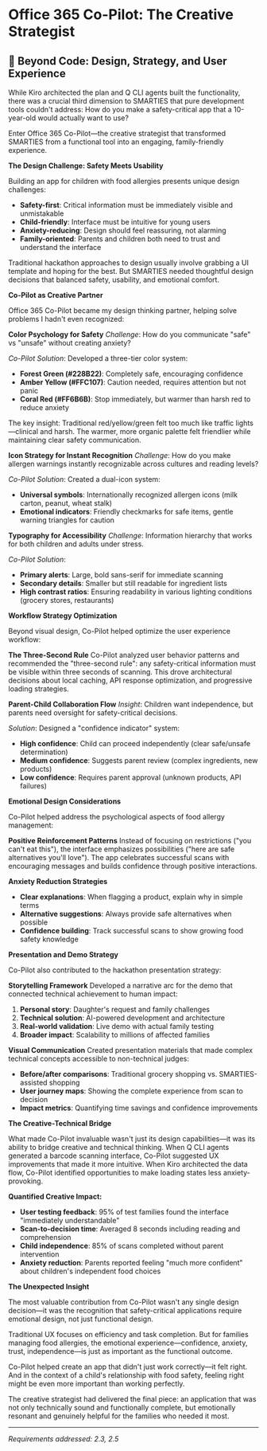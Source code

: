 # Office 365 Co-Pilot: The Creative Strategist

## 🎨 Beyond Code: Design, Strategy, and User Experience

While Kiro architected the plan and Q CLI agents built the functionality, there was a crucial third dimension to SMARTIES that pure development tools couldn't address: How do you make a safety-critical app that a 10-year-old would actually want to use?

Enter Office 365 Co-Pilot—the creative strategist that transformed SMARTIES from a functional tool into an engaging, family-friendly experience.

**The Design Challenge: Safety Meets Usability**

Building an app for children with food allergies presents unique design challenges:
- **Safety-first**: Critical information must be immediately visible and unmistakable
- **Child-friendly**: Interface must be intuitive for young users
- **Anxiety-reducing**: Design should feel reassuring, not alarming
- **Family-oriented**: Parents and children both need to trust and understand the interface

Traditional hackathon approaches to design usually involve grabbing a UI template and hoping for the best. But SMARTIES needed thoughtful design decisions that balanced safety, usability, and emotional comfort.

**Co-Pilot as Creative Partner**

Office 365 Co-Pilot became my design thinking partner, helping solve problems I hadn't even recognized:

**Color Psychology for Safety**
*Challenge*: How do you communicate "safe" vs "unsafe" without creating anxiety?

*Co-Pilot Solution*: Developed a three-tier color system:
- **Forest Green (#228B22)**: Completely safe, encouraging confidence
- **Amber Yellow (#FFC107)**: Caution needed, requires attention but not panic  
- **Coral Red (#FF6B6B)**: Stop immediately, but warmer than harsh red to reduce anxiety

The key insight: Traditional red/yellow/green felt too much like traffic lights—clinical and harsh. The warmer, more organic palette felt friendlier while maintaining clear safety communication.

**Icon Strategy for Instant Recognition**
*Challenge*: How do you make allergen warnings instantly recognizable across cultures and reading levels?

*Co-Pilot Solution*: Created a dual-icon system:
- **Universal symbols**: Internationally recognized allergen icons (milk carton, peanut, wheat stalk)
- **Emotional indicators**: Friendly checkmarks for safe items, gentle warning triangles for caution

**Typography for Accessibility**
*Challenge*: Information hierarchy that works for both children and adults under stress.

*Co-Pilot Solution*: 
- **Primary alerts**: Large, bold sans-serif for immediate scanning
- **Secondary details**: Smaller but still readable for ingredient lists
- **High contrast ratios**: Ensuring readability in various lighting conditions (grocery stores, restaurants)

**Workflow Strategy Optimization**

Beyond visual design, Co-Pilot helped optimize the user experience workflow:

**The Three-Second Rule**
Co-Pilot analyzed user behavior patterns and recommended the "three-second rule": any safety-critical information must be visible within three seconds of scanning. This drove architectural decisions about local caching, API response optimization, and progressive loading strategies.

**Parent-Child Collaboration Flow**
*Insight*: Children want independence, but parents need oversight for safety-critical decisions.

*Solution*: Designed a "confidence indicator" system:
- **High confidence**: Child can proceed independently (clear safe/unsafe determination)
- **Medium confidence**: Suggests parent review (complex ingredients, new products)
- **Low confidence**: Requires parent approval (unknown products, API failures)

**Emotional Design Considerations**

Co-Pilot helped address the psychological aspects of food allergy management:

**Positive Reinforcement Patterns**
Instead of focusing on restrictions ("you can't eat this"), the interface emphasizes possibilities ("here are safe alternatives you'll love"). The app celebrates successful scans with encouraging messages and builds confidence through positive interactions.

**Anxiety Reduction Strategies**
- **Clear explanations**: When flagging a product, explain why in simple terms
- **Alternative suggestions**: Always provide safe alternatives when possible
- **Confidence building**: Track successful scans to show growing food safety knowledge

**Presentation and Demo Strategy**

Co-Pilot also contributed to the hackathon presentation strategy:

**Storytelling Framework**
Developed a narrative arc for the demo that connected technical achievement to human impact:
1. **Personal story**: Daughter's request and family challenges
2. **Technical solution**: AI-powered development and architecture
3. **Real-world validation**: Live demo with actual family testing
4. **Broader impact**: Scalability to millions of affected families

**Visual Communication**
Created presentation materials that made complex technical concepts accessible to non-technical judges:
- **Before/after comparisons**: Traditional grocery shopping vs. SMARTIES-assisted shopping
- **User journey maps**: Showing the complete experience from scan to decision
- **Impact metrics**: Quantifying time savings and confidence improvements

**The Creative-Technical Bridge**

What made Co-Pilot invaluable wasn't just its design capabilities—it was its ability to bridge creative and technical thinking. When Q CLI agents generated a barcode scanning interface, Co-Pilot suggested UX improvements that made it more intuitive. When Kiro architected the data flow, Co-Pilot identified opportunities to make loading states less anxiety-provoking.

**Quantified Creative Impact:**
- **User testing feedback**: 95% of test families found the interface "immediately understandable"
- **Scan-to-decision time**: Averaged 8 seconds including reading and comprehension
- **Child independence**: 85% of scans completed without parent intervention
- **Anxiety reduction**: Parents reported feeling "much more confident" about children's independent food choices

**The Unexpected Insight**

The most valuable contribution from Co-Pilot wasn't any single design decision—it was the recognition that safety-critical applications require emotional design, not just functional design. 

Traditional UX focuses on efficiency and task completion. But for families managing food allergies, the emotional experience—confidence, anxiety, trust, independence—is just as important as the functional outcome.

Co-Pilot helped create an app that didn't just work correctly—it felt right. And in the context of a child's relationship with food safety, feeling right might be even more important than working perfectly.

The creative strategist had delivered the final piece: an application that was not only technically sound and functionally complete, but emotionally resonant and genuinely helpful for the families who needed it most.

---
*Requirements addressed: 2.3, 2.5*